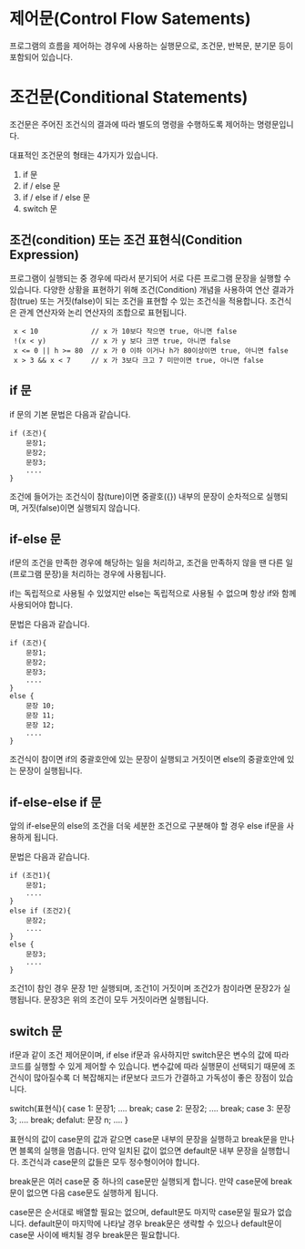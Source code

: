 # 제어문(Control Flow Satements)
프로그램의 흐름을 제어하는 경우에 사용하는 실행문으로, 조건문, 반복문, 분기문 등이 포함되어 있습니다.

# 조건문(Conditional Statements)

조건문은 주어진 조건식의 결과에 따라 별도의 명령을 수행하도록 제어하는 명령문입니다.

대표적인 조건문의 형태는 4가지가 있습니다.
1. if 문
2. if / else 문
3. if / else if / else 문
4. switch 문

## 조건(condition) 또는 조건 표현식(Condition Expression)
프로그램이 실행되는 중 경우에 따라서 분기되어 서로 다른 프로그램 문장을 실행할 수 있습니다. 다양한 상황을 표현하기 위해 조건(Condition) 개념을 사용하여 연산 결과가 참(true) 또는 거짓(false)이 되는 조건을 표현할 수 있는 조건식을 적용합니다. 조건식은 관계 연산자와 논리 연산자의 조합으로 표현됩니다.

```
 x < 10             // x 가 10보다 작으면 true, 아니면 false
 !(x < y)           // x 가 y 보다 크면 true, 아니면 false
 x <= 0 || h >= 80  // x 가 0 이하 이거나 h가 80이상이면 true, 아니면 false
 x > 3 && x < 7     // x 가 3보다 크고 7 미만이면 true, 아니면 false
```

## if 문

if 문의 기본 문법은 다음과 같습니다.

```
if (조건){
    문장1;
    문장2;
    문장3;
    ....
}
```

조건에 들어가는 조건식이 참(ture)이면 중괄호({}) 내부의 문장이 순차적으로 실행되며, 거짓(false)이면 실행되지 않습니다.

## if-else 문

if문의 조건을 만족한 경우에 해당하는 일을 처리하고, 조건을 만족하지 않을 땐 다른 일(프로그램 문장)을 처리하는 경우에 사용됩니다.

if는 독립적으로 사용될 수 있었지만 else는 독립적으로 사용될 수 없으며 항상 if와 함께 사용되어야 합니다.

문법은 다음과 같습니다.
```
if (조건){
    문장1;
    문장2;
    문장3;
    ....
}
else {
    문장 10;
    문장 11;
    문장 12;
    ....
}
```

조건식이 참이면 if의 중괄호안에 있는 문장이 실행되고 거짓이면 else의 중괄호안에 있는 문장이 실행됩니다.

## if-else-else if 문

앞의 if-else문의 else의 조건을 더욱 세분한 조건으로 구분해야 할 경우 else if문을 사용하게 됩니다.

문법은 다음과 같습니다.
```
if (조건1){
    문장1;
    ....
}
else if (조건2){
    문장2;
    ....
}
else {
    문장3;
    ....
}
```

조건1이 참인 경우 문장 1만 실행되며, 조건1이 거짓이며 조건2가 참이라면 문장2가 실행됩니다. 문장3은 위의 조건이 모두 거짓이라면 실행됩니다.

## switch 문

if문과 같이 조건 제어문이며, if else if문과 유사하지만 switch문은 변수의 값에 따라 코드를 실행할 수 있게 제어할 수 있습니다. 변수값에 따라 실행문이 선택되기 때문에 조건식이 많아질수록 더 복잡해지는 if문보다 코드가 간결하고 가독성이 좋은 장점이 있습니다.

switch(표현식){
    case 1:
        문장1;
        ....
        break;
    case 2:
        문장2;
        ....
        break;
    case 3:
        문장3;
        ....
        break;
    defalut:
        문장 n;
        ....
}

표현식의 값이 case문의 값과 같으면 case문 내부의 문장을 실행하고 break문을 만나면 블록의 실행을 멈춥니다. 만약 일치된 값이 없으면 default문 내부 문장을 실행합니다. 조건식과 case문의 값들은 모두 정수형이어야 합니다.

break문은 여러 case문 중 하나의 case문만 실행되게 합니다. 만약 case문에 break문이 없으면 다음 case문도 실행하게 됩니다.

case문은 순서대로 배열할 필요는 없으며, default문도 마지막 case문일 필요가 없습니다. default문이 마지막에 나타날 경우 break문은 생략할 수 있으나 default문이 case문 사이에 배치될 경우 break문은 필요합니다.
